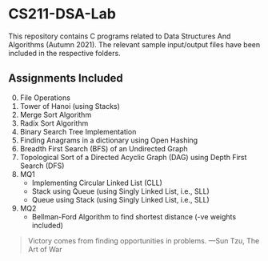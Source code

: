 # CS211-DSA-Lab

This repository contains C programs related to Data Structures And Algorithms (Autumn 2021).
The relevant sample input/output files have been included in the respective folders.

## Assignments Included
0. File Operations
1. Tower of Hanoi (using Stacks)
2. Merge Sort Algorithm
3. Radix Sort Algorithm
4. Binary Search Tree Implementation
5. Finding Anagrams in a dictionary using Open Hashing
6. Breadth First Search (BFS) of an Undirected Graph
7. Topological Sort of a Directed Acyclic Graph (DAG) using Depth First Search (DFS)
8. MQ1
    - Implementing Circular Linked List (CLL)
    - Stack using Queue (using Singly Linked List, i.e., SLL)
    - Queue using Stack (using Singly Linked List, i.e., SLL)
9. MQ2
    - Bellman-Ford Algorithm to find shortest distance (-ve weights included)  
  
> Victory comes from finding opportunities in problems. —Sun Tzu, The Art of War
